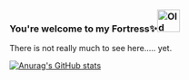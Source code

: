 ### You're welcome to my Fortress✨<img src="https://www.citypng.com/public/uploads/preview/-21601923756gzwpsbeqiv.png" jsaction="load:XAeZkd;" jsname="HiaYvf" class="n3VNCb KAlRDb" alt="Old Halloween Horror Castle On Mountain PNG | Citypng" data-noaft="1" style="width:40px; height:40px;margin: 0px;" data-canonical-src=" https://user-images.githubusercontent.com/91345308/197974276-9c8c438a-2323-4c43-b969-283e4f45e45f.png">

There is not really much to see here..... yet.



<!--
**AngryDuchess/AngryDuchess** is a ✨ _special_ ✨ repository because its `README.md` (this file) appears on your GitHub profile.

Here are some ideas to get you started:

- 🔭 I’m currently working on ...
- 🌱 I’m currently learning ...
- 👯 I’m looking to collaborate on ...
- 🤔 I’m looking for help with ...
- 💬 Ask me about ...
- 📫 How to reach me: ...
- 😄 Pronouns: ...
- ⚡ Fun fact: ...
-->

[![Anurag's GitHub stats](https://github-readme-stats.vercel.app/api?username=AngryDuchess&show_icons=true&theme=radical)](https://github.com/anuraghazra/github-readme-stats)
